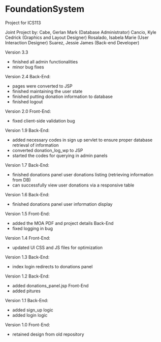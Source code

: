 # FoundationSystem
Project for ICS113

Joint Project by:
Cabe, Gerlan Mark (Database Administrator)
Cancio, Kyle Cedrick (Graphics and Layout Designer)
Rosalado, Isabela Marie (User Interaction Designer)
Suarez, Jessie James (Back-end Developer)

Version 3.3
- finished all admin functionalities
- minor bug fixes

Version 2.4
Back-End:
- pages were converted to JSP
- finished maintaining the user state
- finished putting donation information to database
- finished logout

Version 2.0
Front-End:
- fixed client-side validation bug

Version 1.9
Back-End:
- added necessary codes in sign up servlet to ensure proper database retrieval of information
- converted donation_log_wp to JSP
- started the codes for querying in admin panels

Version 1.7
Back-End:
- finished donations panel user donations listing (retrieving information from DB)
- can successfully view user donations via a responsive table

Version 1.6
Back-End:
- finished donations panel user information display

Version 1.5
Front-End:
- added the MOA PDF and project details
Back-End
- fixed logging in bug

Version 1.4
Front-End:
- updated UI CSS and JS files for optimization

Version 1.3
Back-End:
- index login redirects to donations panel

Version 1.2
Back-End:
- added donations_panel.jsp
Front-End
- added pitures

Version 1.1
Back-End:
- added sign_up logic
- added login logic

Version 1.0
Front-End:
- retained design from old repository
